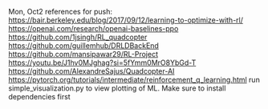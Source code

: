 Mon, Oct2 references for push:
https://bair.berkeley.edu/blog/2017/09/12/learning-to-optimize-with-rl/
https://openai.com/research/openai-baselines-ppo
https://github.com/1jsingh/RL_quadcopter
https://github.com/guillemhub/DRLDBackEnd
https://github.com/mansipawar29/RL-Project
https://youtu.be/J1hv0MJghag?si=5fYmm0MrO8YbGd-T
https://github.com/AlexandreSajus/Quadcopter-AI
https://pytorch.org/tutorials/intermediate/reinforcement_q_learning.html
run simple_visualization.py to view plotting of ML. Make sure to install dependencies first
